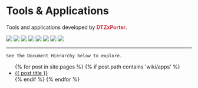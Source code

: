 # Tools & Applications

Tools and applications developed by <span style="color:#CB2D36;font-weight:bold;">DTZxPorter</span>.

<img src="{{ '/assets/images/tool_legion.png' | relative_url }}">
<img src="{{ '/assets/images/tool_legion.png' | relative_url }}">
<img src="{{ '/assets/images/tool_legion.png' | relative_url }}">
<img src="{{ '/assets/images/tool_legion.png' | relative_url }}">
<img src="{{ '/assets/images/tool_legion.png' | relative_url }}">
<img src="{{ '/assets/images/tool_legion.png' | relative_url }}">
<img src="{{ '/assets/images/tool_legion.png' | relative_url }}">
<img src="{{ '/assets/images/tool_legion.png' | relative_url }}">

---

`See the Document Hierarchy below to explore.`

<ul>
  {% for post in site.pages %}
    {% if post.path contains 'wiki/apps' %}
    <li>
      <a href="{{ post.url | relative_url }}">{{ post.title }}</a>
    </li>
    {% endif %}
  {% endfor %}
</ul>